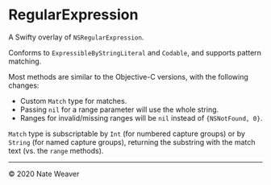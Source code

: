 # RegularExpression

A Swifty overlay of `NSRegularExpression`.

Conforms to `ExpressibleByStringLiteral` and `Codable`, and supports pattern matching.

Most methods are similar to the Objective-C versions, with the following changes:

- Custom `Match` type for matches.
- Passing `nil` for a range parameter will use the whole string.
- Ranges for invalid/missing ranges will be `nil` instead of `{NSNotFound, 0}`.

`Match` type is subscriptable by `Int` (for numbered capture groups) or by `String` (for named capture groups), returning the substring with the match text (vs. the `range` methods).

---

© 2020 Nate Weaver
